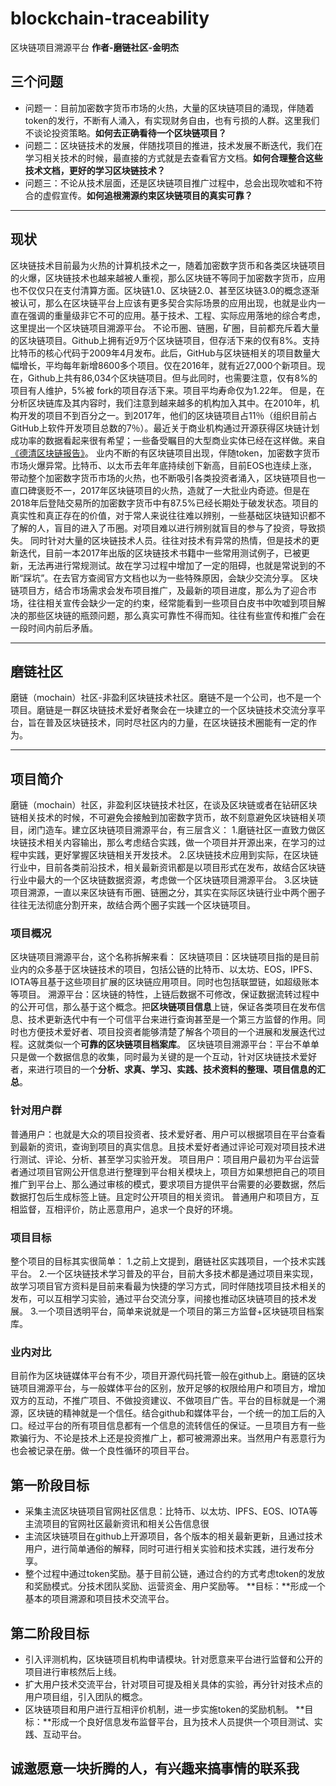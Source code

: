 # blockchain-traceability
区块链项目溯源平台
**作者-磨链社区-金明杰**

## 三个问题
* 问题一：目前加密数字货币市场的火热，大量的区块链项目的涌现，伴随着token的发行，不断有人涌入，有实现财务自由，也有亏损的人群。这里我们不谈论投资策略。**如何去正确看待一个区块链项目？**
* 问题二：区块链技术的发展，伴随找项目的推进，技术发展不断迭代，我们在学习相关技术的时候，最直接的方式就是去查看官方文档。**如何合理整合这些技术文档，更好的学习区块链技术？**
* 问题三：不论从技术层面，还是区块链项目推广过程中，总会出现吹嘘和不符合的虚假宣传。**如何追根溯源约束区块链项目的真实可靠？**
---

## 现状
区块链技术目前最为火热的计算机技术之一，随着加密数字货币和各类区块链项目的火爆，区块链技术也越来越被人重视，那么区块链不等同于加密数字货币，应用也不仅仅只在支付清算方面。区块链1.0、区块链2.0、甚至区块链3.0的概念逐渐被认可，那么在区块链平台上应该有更多契合实际场景的应用出现，也就是业内一直在强调的重量级非它不可的应用。基于技术、工程、实际应用落地的综合考虑，这里提出一个区块链项目溯源平台。
不论币圈、链圈，矿圈，目前都充斥着大量的区块链项目。Github上拥有近9万个区块链项目，但存活下来的仅有8%。支持比特币的核心代码于2009年4月发布。此后，GitHub与区块链相关的项目数量大幅增长，平均每年新增8600多个项目。仅在2016年，就有近27,000个新项目。现在，Github上共有86,034个区块链项目。但与此同时，也需要注意，仅有8%的项目有人维护，5%被 fork的项目存活下来。项目平均寿命仅为1.22年。
但是，在分析区块链库及其内容时，我们注意到越来越多的机构加入其中。在2010年，机构开发的项目不到百分之一。到2017年，他们的区块链项目占11％（组织目前占GitHub上软件开发项目总数的7％）。最近关于商业机构通过开源获得区块链计划成功率的数据看起来很有希望；一些备受瞩目的大型商业实体已经在这样做。来自[《德清区块链报告》](http://www.sohu.com/a/219769205_466872)。
业内不断的有区块链项目出现，伴随token，加密数字货币市场火爆异常。比特币、以太币去年年底持续创下新高，目前EOS也连续上涨，带动整个加密数字货币市场的火热，也不断吸引各类投资者涌入，区块链项目也一直口碑褒贬不一，2017年区块链项目的火热，造就了一大批业内奇迹。但是在2018年后登陆交易所的加密数字货币中有87.5%已经长期处于破发状态。项目的真实性和真正存在的价值，对于常人来说往往难以辨别，一些基础区块链知识都不了解的人，盲目的进入了币圈。对项目难以进行辨别就盲目的参与了投资，导致损失。
同时针对大量的区块链技术人员。往往对技术有异常的热情，但是技术的更新迭代，目前一本2017年出版的区块链技术书籍中一些常用测试例子，已被更新，无法再进行常规测试。故在学习过程中增加了一定的阻碍，也就是常说到的不断“踩坑”。在去官方查阅官方文档也以为一些特殊原因，会缺少交流分享。
区块链项目方，结合市场需求会发布项目推广，及最新的项目进度，那么为了迎合市场，往往相关宣传会缺少一定的约束，经常能看到一些项目白皮书中吹嘘到项目解决的那些区块链的瓶颈问题，那么真实可靠性不得而知。往往有些宣传和推广会在一段时间内前后矛盾。

---

## 磨链社区
磨链（mochain）社区-非盈利区块链技术社区。磨链不是一个公司，也不是一个项目。磨链是一群区块链技术爱好者聚会在一块建立的一个区块链技术交流分享平台，旨在普及区块链技术，同时尽社区内的力量，在区块链技术圈能有一定的作为。

---

## 项目简介

磨链（mochain）社区，非盈利区块链技术社区，在谈及区块链或者在钻研区块链相关技术的时候，不可避免会接触到加密数字货币，故不刻意避免区块链相关项目，闭门造车。建立区块链项目溯源平台，有三层含义：
1.磨链社区一直致力做区块链技术相关内容输出，那么考虑结合实践，做一个项目并开源出来，在学习的过程中实践，更好掌握区块链相关开发技术。
2.区块链技术应用到实际，在区块链行业中，目前各类前沿技术，相关最新资讯都是以项目形式在发布，故结合区块链行业中最大的一个区块链数据资源，考虑做一个区块链项目溯源平台。
3.区块链项目溯源，一直以来区块链有币圈、链圈之分，其实在实际区块链行业中两个圈子往往无法彻底分割开来，故结合两个圈子实践一个区块链项目。

### 项目概况
区块链项目溯源平台，这个名称拆解来看：
区块链项目：区块链项目指的是目前业内的众多基于区块链技术的项目，包括公链的比特币、以太坊、EOS，IPFS、IOTA等且基于这些项目扩展的区块链应用项目。同时也包括联盟链，如超级账本等项目。
溯源平台：区块链的特性，上链后数据不可修改，保证数据流转过程中的公开可信，那么基于这个概念。把**区块链项目信息**上链，保证各类项目在发布信息、技术更新迭代中有一个可信平台来进行查询甚至是一个第三方监督的作用。同时也方便技术爱好者、项目投资者能够清楚了解各个项目的一个进展和发展迭代过程。这就类似一个**可靠的区块链项目档案库**。
区块链项目溯源平台：平台不单单只是做一个数据信息的收集，同时最为关键的是一个互动，针对区块链技术爱好者，来进行项目的一个**分析、求真、学习、实践、技术资料的整理、项目信息的汇总**。

### 针对用户群
普通用户：也就是大众的项目投资者、技术爱好者、用户可以根据项目在平台查看到最新的资讯，查询到项目的真实信息。且技术爱好者通过评论可观对项目技术进行测试、评论、分析、甚至学习实验开发。
项目用户：项目用户最初为平台运营者通过项目官网公开信息进行整理到平台相关模块上，项目方如果想把自己的项目推广到平台上、那么通过审核的模式，要求项目方提供平台需要的必要数据，然后数据打包后生成标签上链。且定时公开项目的相关资讯。
普通用户和项目方，互相监督，互相评价，防止恶意用户，追求一个良好的环境。

### 项目目标
整个项目的目标其实很简单：
1.之前上文提到，磨链社区实践项目，一个技术实践平台。
2.一个区块链技术学习普及的平台，目前大多技术都是通过项目来实现，故学习项目官方资料是目前来看最为快捷的学习方式，同时伴随找项目技术相关的发布，可以互相学习实验，通过平台交流分享，间接也推动区块链项目的技术发展。
3.一个项目透明平台，简单来说就是一个项目的第三方监督+区块链项目档案库。

### 业内对比
目前作为区块链媒体平台有不少，项目开源代码托管一般在github上。磨链的区块链项目溯源平台，与一般媒体平台的区别，放开足够的权限给用户和项目方，增加双方的互动，不推广项目、不做投资建议、不做项目广告。平台的目标就是一个溯源，区块链的精神就是一个信任。结合github和媒体平台，一个统一的加工后的入口。经过平台的所有项目信息都有一个信息的流转信任的保证。一旦项目方有一些欺骗行为、不论是技术上还是投资推广上，都可被溯源出来。当然用户有恶意行为也会被记录在册。做一个良性循环的项目平台。


## 第一阶段目标

* 采集主流区块链项目官网社区信息：比特币、以太坊、IPFS、EOS、IOTA等主流项目的官网社区最新资讯和相关公告信息很
* 主流区块链项目在github上开源项目，各个版本的相关最新更新，且通过技术用户，进行简单通俗的解释，同时可进行相关实验和技术实践，进行发布分享。
* 整个过程中通过token奖励。基于目前公链，通过合约的方式考虑token的发放和奖励模式。分技术团队奖励、运营资金、用户奖励等。
**目标：**形成一个基本的项目溯源和项目技术交流平台。

## 第二阶段目标

* 引入评测机构，区块链项目机构申请模块。针对愿意来平台进行监督和公开的项目进行审核然后上线。
* 扩大用户技术交流平台，针对项目可提及相关具体的实验，再分针对技术点的用户项目组，引入团队的概念。
* 区块链项目和用户进行互相评价机制，进一步实施token的奖励机制。
**目标：**形成一个良好信息发布监督平台，且为技术人员提供一个项目测试、实践、互动平台。

## 诚邀愿意一块折腾的人，有兴趣来搞事情的联系我


